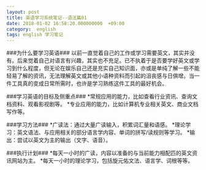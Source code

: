 ```yaml
---
layout: post
title: 英语学习系统笔记--语法篇01
date: 2018-01-02 16:58:20.000000000  +09:00
category:  english
tags: english 学习笔记
---
```


###为什么要学习英语### 
以前一直觉着自己的工作或学习需要英文，其实并没有。后来觉着自己对语言有兴趣，其实也不充足。已不执着于是否要学好英文或学习到什么程度，但无论在娱乐自己还是充实自己知识面，亦或是单纯了解一些不能轻易了解的资讯，无法理解英文或其他小语种资料而引起的沮丧感与日俱增。当一件工具真的变成日常所需时，也许是学习熟练这件工具的最好机会。


###学习英语的目标及侧重点### 
*常规应用的能力，比如查看行业资讯、查询文档资料、观看影视剧等。
*专业应用的能力，比如计算机专业相关英文、商业文档写作等。

###学习方法### 
*广读法：通过大量广读输入，积累词汇量和语感。
*理论学习：英文语法、与应用相关的部分语言学内容、单词的拼写/读规则等学习。
*输出：尝试以英文为主的输出（文字、语音）。

###执行计划### 
*每天一小时的广读，内容以准备的与当前能力相配匹的英文资讯网站为主。
*每天一小时的理论学习，包括旋元佑文法、语言学、词根等等。